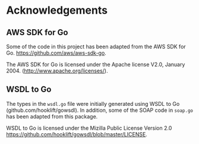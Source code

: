 # Acknowledgements

## AWS SDK for Go

Some of the code in this project has been adapted from the
AWS SDK for Go. https://github.com/aws/aws-sdk-go.


The AWS SDK for Go is licensed under the Apache license V2.0, January 2004.
(http://www.apache.org/licenses/).

## WSDL to Go

The types in the `wsdl.go` file were initially generated
using WSDL to Go (github.com/hooklift/gowsdl). In addition, 
some of the SOAP code in `soap.go` has been adapted from this package.

WSDL to Go is licensed under the Mizilla Public License Version 2.0
https://github.com/hooklift/gowsdl/blob/master/LICENSE.
